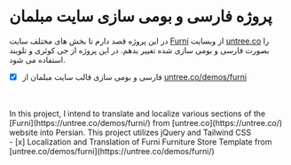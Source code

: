 # پروژه فارسی و بومی سازی سایت مبلمان


در این پروژه قصد دارم تا بخش های مختلف سایت [Furni](https://untree.co/demos/furni/) از وبسایت [untree.co](https://untree.co/) را بصورت فارسی و بومی سازی شده تغییر بدهم. در این پروژه از جی کوئری و تلویند استفاده می شود.
<br>
- [x] فارسی و بومی سازی قالب سایت مبلمان از  [untree.co/demos/furni](https://untree.co/demos/furni/)
<br>
<br>
In this project, I intend to translate and localize various sections of the [Furni](https://untree.co/demos/furni/) from [untree.co](https://untree.co/) website into Persian. This project utilizes jQuery and Tailwind CSS
<br>
- [x] Localization and Translation of Furni Furniture Store Template from [untree.co/demos/furni](https://untree.co/demos/furni/)
